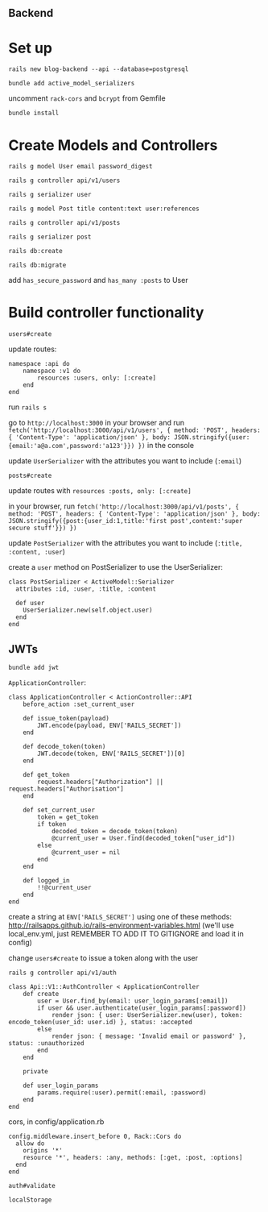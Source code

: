 ## Backend

# Set up

`rails new blog-backend --api --database=postgresql`

`bundle add active_model_serializers`

uncomment `rack-cors` and `bcrypt` from Gemfile

`bundle install`

# Create Models and Controllers

`rails g model User email password_digest`

`rails g controller api/v1/users`

`rails g serializer user`

`rails g model Post title content:text user:references`

`rails g controller api/v1/posts`

`rails g serializer post`

`rails db:create`

`rails db:migrate`

add `has_secure_password` and `has_many :posts` to User

# Build controller functionality

`users#create`

update routes:

```
namespace :api do
    namespace :v1 do
        resources :users, only: [:create]
    end
end
```

run `rails s`

go to `http://localhost:3000` in your browser and run `fetch('http://localhost:3000/api/v1/users', { method: 'POST', headers: { 'Content-Type': 'application/json' }, body: JSON.stringify({user:{email:'a@a.com',password:'a123'}}) })` in the console

update `UserSerializer` with the attributes you want to include (`:email`)

`posts#create`

update routes with `resources :posts, only: [:create]`

in your browser, run `fetch('http://localhost:3000/api/v1/posts', { method: 'POST', headers: { 'Content-Type': 'application/json' }, body: JSON.stringify({post:{user_id:1,title:'first post',content:'super secure stuff'}}) })`

update `PostSerializer` with the attributes you want to include (`:title, :content, :user`)

create a `user` method on PostSerializer to use the UserSerializer:

```
class PostSerializer < ActiveModel::Serializer
  attributes :id, :user, :title, :content

  def user
    UserSerializer.new(self.object.user)
  end
end
```

## JWTs

`bundle add jwt`

`ApplicationController`:

```
class ApplicationController < ActionController::API
    before_action :set_current_user

    def issue_token(payload)
        JWT.encode(payload, ENV['RAILS_SECRET'])
    end

    def decode_token(token)
        JWT.decode(token, ENV['RAILS_SECRET'])[0]
    end

    def get_token
        request.headers["Authorization"] || request.headers["Authorisation"]
    end

    def set_current_user
        token = get_token
        if token
            decoded_token = decode_token(token)
            @current_user = User.find(decoded_token["user_id"])
        else
            @current_user = nil
        end
    end

    def logged_in
        !!@current_user
    end
end
```

create a string at `ENV['RAILS_SECRET']` using one of these methods: http://railsapps.github.io/rails-environment-variables.html (we'll use local_env.yml, just REMEMBER TO ADD IT TO GITIGNORE and load it in config)

change `users#create` to issue a token along with the user

`rails g controller api/v1/auth`

```
class Api::V1::AuthController < ApplicationController
    def create
        user = User.find_by(email: user_login_params[:email])
        if user && user.authenticate(user_login_params[:password])
            render json: { user: UserSerializer.new(user), token: encode_token(user_id: user.id) }, status: :accepted
        else
            render json: { message: 'Invalid email or password' }, status: :unauthorized
        end
    end

    private

    def user_login_params
        params.require(:user).permit(:email, :password)
    end
end
```

cors, in config/application.rb

```
config.middleware.insert_before 0, Rack::Cors do
  allow do
    origins '*'
    resource '*', headers: :any, methods: [:get, :post, :options]
  end
end
```

`auth#validate`

`localStorage`
